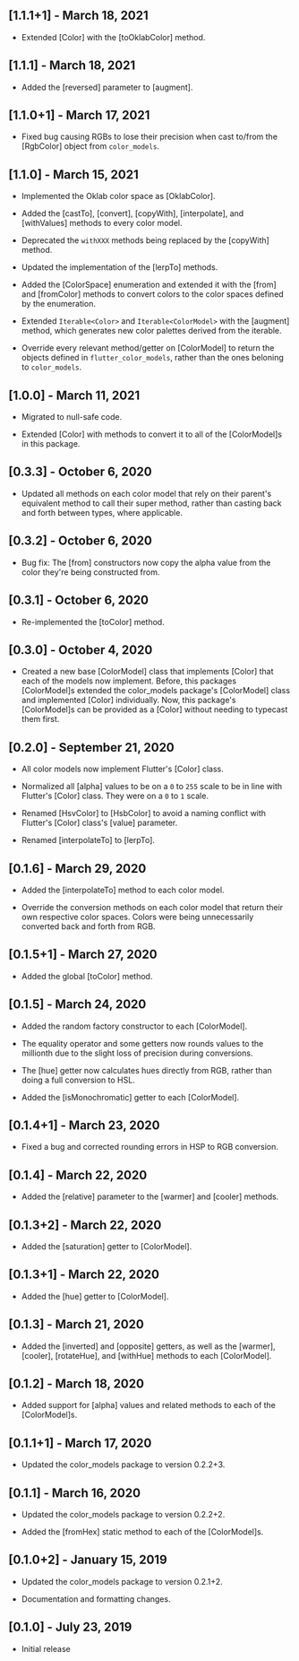 ## [1.1.1+1] - March 18, 2021

* Extended [Color] with the [toOklabColor] method.

## [1.1.1] - March 18, 2021

* Added the [reversed] parameter to [augment].

## [1.1.0+1] - March 17, 2021

* Fixed bug causing RGBs to lose their precision when cast to/from
the [RgbColor] object from `color_models`.

## [1.1.0] - March 15, 2021

* Implemented the Oklab color space as [OklabColor].

* Added the [castTo], [convert], [copyWith], [interpolate], and
[withValues] methods to every color model.

* Deprecated the `withXXX` methods being replaced by the [copyWith] method.

* Updated the implementation of the [lerpTo] methods.

* Added the [ColorSpace] enumeration and extended it with the [from] and
[fromColor] methods to convert colors to the color spaces defined by the
enumeration.

* Extended `Iterable<Color>` and `Iterable<ColorModel>` with the [augment]
method, which generates new color palettes derived from the iterable.

* Override every relevant method/getter on [ColorModel] to return the
objects defined in `flutter_color_models`, rather than the ones beloning
to `color_models`.

## [1.0.0] - March 11, 2021

* Migrated to null-safe code.

* Extended [Color] with methods to convert it to all of
the [ColorModel]s in this package.

## [0.3.3] - October 6, 2020

* Updated all methods on each color model that rely on their parent's equivalent
method to call their super method, rather than casting back and forth between types,
where applicable.

## [0.3.2] - October 6, 2020

* Bug fix: The [from] constructors now copy the alpha value from the color
they're being constructed from.

## [0.3.1] - October 6, 2020

* Re-implemented the [toColor] method.

## [0.3.0] - October 4, 2020

* Created a new base [ColorModel] class that implements [Color] that each of the models
now implement. Before, this packages [ColorModel]s extended the color_models package's
[ColorModel] class and implemented [Color] individually. Now, this package's [ColorModel]s
can be provided as a [Color] without needing to typecast them first.

## [0.2.0] - September 21, 2020

* All color models now implement Flutter's [Color] class.

* Normalized all [alpha] values to be on a `0` to `255` scale to be in line
with Flutter's [Color] class. They were on a `0` to `1` scale.

* Renamed [HsvColor] to [HsbColor] to avoid a naming conflict with Flutter's
[Color] class's [value] parameter.

* Renamed [interpolateTo] to [lerpTo].

## [0.1.6] - March 29, 2020

* Added the [interpolateTo] method to each color model.

* Override the conversion methods on each color model that return their own
respective color spaces. Colors were being unnecessarily converted back and
forth from RGB.

## [0.1.5+1] - March 27, 2020

* Added the global [toColor] method.

## [0.1.5] - March 24, 2020

* Added the random factory constructor to each [ColorModel].

* The equality operator and some getters now rounds values to the millionth due
to the slight loss of precision during conversions.

* The [hue] getter now calculates hues directly from RGB,
rather than doing a full conversion to HSL.

* Added the [isMonochromatic] getter to each [ColorModel].

## [0.1.4+1] - March 23, 2020

* Fixed a bug and corrected rounding errors in HSP to RGB conversion.

## [0.1.4] - March 22, 2020

* Added the [relative] parameter to the [warmer] and [cooler] methods.

## [0.1.3+2] - March 22, 2020

* Added the [saturation] getter to [ColorModel].

## [0.1.3+1] - March 22, 2020

* Added the [hue] getter to [ColorModel].

## [0.1.3] - March 21, 2020

* Added the [inverted] and [opposite] getters, as well as the [warmer],
[cooler], [rotateHue], and [withHue] methods to each [ColorModel].

## [0.1.2] - March 18, 2020

* Added support for [alpha] values and related methods to each of the [ColorModel]s.

## [0.1.1+1] - March 17, 2020

* Updated the color_models package to version 0.2.2+3.

## [0.1.1] - March 16, 2020

* Updated the color_models package to version 0.2.2+2.

* Added the [fromHex] static method to each of the [ColorModel]s.

## [0.1.0+2] - January 15, 2019

* Updated the color_models package to version 0.2.1+2.

* Documentation and formatting changes.

## [0.1.0] - July 23, 2019

* Initial release
